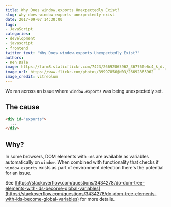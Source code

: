 ```yaml
---
title: Why Does window.exports Unexpectedly Exist?
slug: why-does-window-exports-unexpectedly-exist
date: 2017-09-07 14:30:00
tags:
- JavaScript
categories:
- development
- javascript
- frontend
twitter_text: "Why Does window.exports Unexpectedly Exist?"
authors: 
- Ken Dale
image: https://farm8.staticflickr.com/7423/26692865962_367760e6c4_k_d.jpg
image_url: https://www.flickr.com/photos/39997856@N03/26692865962
image_credit: vitreolum
---
```


We ran across an issue where `window.exports` was being unexpectedly set.

## The cause

```html
<div id="exports">
  ...
</div>
```

## Why?

In some browsers, DOM elements with `id`s are available as variables automatically on `window`. When combined with functionality that checks if `window.exports` exists as part of environment detection there's the potential for an issue.

See [https://stackoverflow.com/questions/3434278/do-dom-tree-elements-with-ids-become-global-variables](https://stackoverflow.com/questions/3434278/do-dom-tree-elements-with-ids-become-global-variables) for more details.
